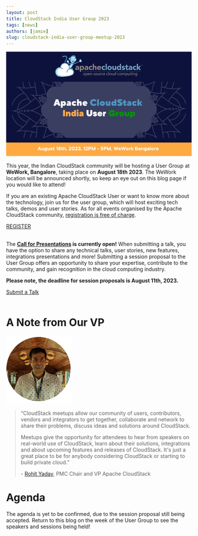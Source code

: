 ```yaml
---
layout: post
title: CloudStack India User Group 2023
tags: [news]
authors: [jamie]
slug: cloudstack-india-user-group-meetup-2023
---
```


[![](banner.jpg "CloudStack India User Group Meetup 2023")](/blog/cloudstack-india-user-group-meetup-2023)

This year, the Indian CloudStack community will be hosting a User Group at
**WeWork, Bangalore**, taking place on **August 18th 2023**. The WeWork location
will be announced shortly, so keep an eye out on this blog page if you would
like to attend!

If you are an existing Apache CloudStack User or want to know more about the
technology, join us for the user group, which will host exciting tech talks,
demos and user stories. As for all events organised by the Apache CloudStack
community, [registration is free of
charge](https://www.meetup.com/india-cloudstack-user-group/events/294738405).

<a class="button button--primary button--lg" href="https://www.meetup.com/india-cloudstack-user-group/events/294738405" target="_blank">REGISTER</a>
<br/>
<br/>

<!-- truncate -->

The **[Call for
Presentations](https://docs.google.com/forms/d/1eRWD8pWosgOavD2hhn0mSUSyRpqjtbEWHmPY-NqXYIQ/viewform?edit_requested=true)
is currently open!** When submitting a talk, you have
the option to share any technical talks, user stories, new features,
integrations presentations and more! Submitting a session proposal to the User
Group offers an opportunity to share your expertise, contribute to the
community, and gain recognition in the cloud computing industry.

**Please note, the deadline for session proposals is August 11th, 2023.**

<a class="button button--primary button--lg" href="https://docs.google.com/forms/d/1eRWD8pWosgOavD2hhn0mSUSyRpqjtbEWHmPY-NqXYIQ/viewform?edit_requested=true" target="_blank">Submit a Talk</a>
<br/>
<br/>

# A Note from Our VP

![](vp.png "VP Apache CloudStack")
>“CloudStack meetups allow our community of users, contributors, vendors and
>integrators to get together, collaborate and network to share their problems,
>discuss ideas and solutions around CloudStack.
>
>Meetups give the opportunity for attendees to hear from speakers on real-world
>use of CloudStack, learn about their solutions, integrations and about upcoming
>features and releases of CloudStack. It's just a great place to be for anybody
>considering CloudStack or starting to build private cloud.”
>
>-&nbsp;[Rohit Yadav](https://www.linkedin.com/in/rohityadavcloud/), PMC Chair and VP Apache CloudStack

# Agenda

The agenda is yet to be confirmed, due to the session proposal still being
accepted. Return to this blog on the week of the User Group to see the speakers
and sessions being held!
